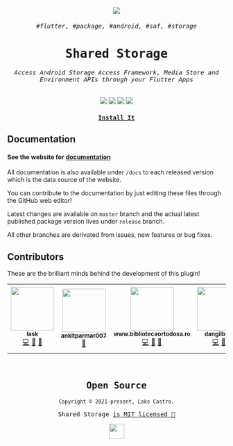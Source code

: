 <p align="center">
  <img src="https://user-images.githubusercontent.com/51419598/161439601-fc228a0d-d09d-4dbb-b5a3-ebc5dbcf9f46.png">
</p>

<h6 align="center"><samp>#flutter, #package, #android, #saf, #storage</samp></h6>
<samp><h1 align="center">Shared Storage</h1></samp>

<h6 align="center">
    <samp>
      Access Android <kbd>Storage Access Framework</kbd>, <kbd>Media Store</kbd> and <kbd>Environment</kbd> APIs through your Flutter Apps
    </samp>
</h6>

<p align="center">
  <a href="https://pub.dev/packages/shared_storage"><img src="https://img.shields.io/pub/v/shared_storage.svg?style=for-the-badge&color=22272E&showLabel=false&labelColor=15191f&logo=dart&logoColor=blue"></a>
  <img src="https://img.shields.io/badge/Kotlin-22272E?&style=for-the-badge&logo=kotlin&logoColor=9966FF">
  <img src="https://img.shields.io/badge/Dart-22272E?style=for-the-badge&logo=dart&logoColor=2BB7F6">
  <img src="https://img.shields.io/badge/Flutter-22272E?style=for-the-badge&logo=flutter&logoColor=66B1F1">
</p>

<a href="https://pub.dev/packages/shared_storage"><h4 align="center"><samp>Install It</samp></h4></a>

## Documentation

#### See the website for [documentation](https://lakscastro.github.io/shared-storage)

All documentation is also available under `/docs` to each released version which is the data source of the website.

You can contribute to the documentation by just editing these files through the GitHub web editor!

Latest changes are available on `master` branch and the actual latest published package version lives under `release` branch.

All other branches are derivated from issues, new features or bug fixes.

## Contributors

These are the brilliant minds behind the development of this plugin!

<!-- ALL-CONTRIBUTORS-LIST:START - Do not remove or modify this section -->
<!-- prettier-ignore-start -->
<!-- markdownlint-disable -->
<table>
  <tr>
    <td align="center"><a href="https://lakscastro.github.io"><img src="https://avatars.githubusercontent.com/u/51419598?v=4?s=100" width="100px;" alt=""/><br /><sub><b>lask</b></sub></a><br /><a href="https://github.com/lakscastro/shared-storage/commits?author=lakscastro" title="Code">💻</a> <a href="#maintenance-lakscastro" title="Maintenance">🚧</a> <a href="https://github.com/lakscastro/shared-storage/commits?author=lakscastro" title="Documentation">📖</a></td>
    <td align="center"><a href="https://github.com/ankitparmar007"><img src="https://avatars.githubusercontent.com/u/73648141?v=4?s=100" width="100px;" alt=""/><br /><sub><b>ankitparmar007</b></sub></a><br /><a href="https://github.com/lakscastro/shared-storage/issues?q=author%3Aankitparmar007" title="Bug reports">🐛</a></td>
    <td align="center"><a href="https://www.bibliotecaortodoxa.ro"><img src="https://avatars.githubusercontent.com/u/1148228?v=4?s=100" width="100px;" alt=""/><br /><sub><b>www.bibliotecaortodoxa.ro</b></sub></a><br /><a href="https://github.com/lakscastro/shared-storage/commits?author=aplicatii-romanesti" title="Code">💻</a> <a href="https://github.com/lakscastro/shared-storage/issues?q=author%3Aaplicatii-romanesti" title="Bug reports">🐛</a> <a href="#ideas-aplicatii-romanesti" title="Ideas, Planning, & Feedback">🤔</a></td>
    <td align="center"><a href="https://github.com/dangilbert"><img src="https://avatars.githubusercontent.com/u/6799566?v=4?s=100" width="100px;" alt=""/><br /><sub><b>dangilbert</b></sub></a><br /><a href="https://github.com/lakscastro/shared-storage/commits?author=dangilbert" title="Code">💻</a> <a href="https://github.com/lakscastro/shared-storage/issues?q=author%3Adangilbert" title="Bug reports">🐛</a></td>
    <td align="center"><a href="https://github.com/dhaval-k-simformsolutions"><img src="https://avatars.githubusercontent.com/u/90894202?v=4?s=100" width="100px;" alt=""/><br /><sub><b>dhaval-k-simformsolutions</b></sub></a><br /><a href="https://github.com/lakscastro/shared-storage/issues?q=author%3Adhaval-k-simformsolutions" title="Bug reports">🐛</a> <a href="#ideas-dhaval-k-simformsolutions" title="Ideas, Planning, & Feedback">🤔</a></td>
    <td align="center"><a href="https://eternityforest.com"><img src="https://avatars.githubusercontent.com/u/758047?v=4?s=100" width="100px;" alt=""/><br /><sub><b>Daniel Dunn</b></sub></a><br /><a href="https://github.com/lakscastro/shared-storage/issues?q=author%3AEternityForest" title="Bug reports">🐛</a></td>
  </tr>
</table>

<!-- markdownlint-restore -->
<!-- prettier-ignore-end -->

<!-- ALL-CONTRIBUTORS-LIST:END -->

<br>

<samp>

<h2 align="center">
  Open Source
</h2>
<p align="center">
  <sub>Copyright © 2021-present, Laks Castro.</sub>
</p>
<p align="center">Shared Storage <a href="https://github.com/LaksCastro/shared-storage/blob/master/LICENSE.md">is MIT licensed 💖</a></p>
<p align="center">
  <img src="https://user-images.githubusercontent.com/51419598/161439601-fc228a0d-d09d-4dbb-b5a3-ebc5dbcf9f46.png" width="35" />
</p>
  
</samp>
